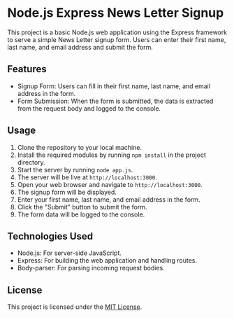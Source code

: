 # Node.js Express News Letter Signup

This project is a basic Node.js web application using the Express framework to serve a simple News Letter signup form. Users can enter their first name, last name, and email address and submit the form.

## Features

- Signup Form: Users can fill in their first name, last name, and email address in the form.
- Form Submission: When the form is submitted, the data is extracted from the request body and logged to the console.

## Usage

1. Clone the repository to your local machine.
2. Install the required modules by running `npm install` in the project directory.
3. Start the server by running `node app.js`.
4. The server will be live at `http://localhost:3000`.
5. Open your web browser and navigate to `http://localhost:3000`.
6. The signup form will be displayed.
7. Enter your first name, last name, and email address in the form.
8. Click the "Submit" button to submit the form.
9. The form data will be logged to the console.

## Technologies Used

- Node.js: For server-side JavaScript.
- Express: For building the web application and handling routes.
- Body-parser: For parsing incoming request bodies.

## License

This project is licensed under the [MIT License](LICENSE).
